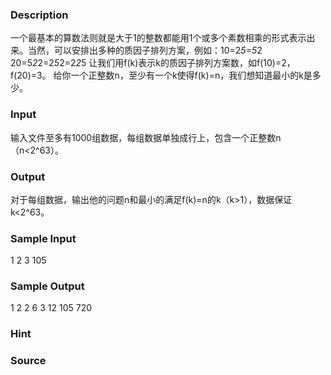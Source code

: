 
### Description
一个最基本的算数法则就是大于1的整数都能用1个或多个素数相乘的形式表示出来。当然，可以安排出多种的质因子排列方案，例如：10=2*5=5*2 20=5*2*2=2*5*2=2*2*5
让我们用f(k)表示k的质因子排列方案数，如f(10)=2，f(20)=3。
给你一个正整数n，至少有一个k使得f(k)=n，我们想知道最小的k是多少。


### Input
输入文件至多有1000组数据，每组数据单独成行上，包含一个正整数n（n<2^63）。


### Output
对于每组数据，输出他的问题n和最小的满足f(k)=n的k（k>1），数据保证k<2^63。




### Sample Input
1
2
3
105

### Sample Output
1 2
2 6
3 12
105 720
### Hint

### Source
